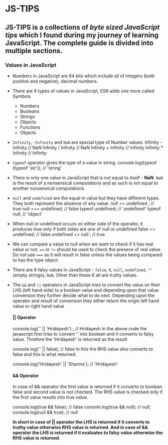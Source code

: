 # JS-TIPS

## **JS-TIPS** is a collections of *byte sized JavaScript tips* which I found during my journey of learning JavaScript. The complete guide is divided into multiple sections.

### Values in JavaScript

- Numbers in JavaScript are 64 bits which include all of integers (both positive and negative), decimal numbers.

- There are 6 types of values in JavaScript, ES6 adds one more called Symbols
    * Numbers
    * Booleans
    * Strings
    * Objects
    * Functions
    * Objects

- `Infinity`, -`Infinity` and `NaN` are special type of Number values.
    Infinity - Infinity // NaN
    Infinity / Infinity // NaN
    Infinity + Infinity // Infinity
    Infinity * Infinity // Infinity

- `typeof` operator gives the type of a value in string.
    console.log(typeof (typeof 'str')); // 'string'

- There is only one value in JavaScript that is not equal to itself - **NaN**. `NaN` is the result of a nonsensical computations and as such is not equal to another nonsensical computations.

- `null` and `undefined` are the equal in value but they have different types. They both represent the absence of any value.
    null == undefined ; // true
    null === undefined; // false
    typeof undefined; // 'undefined'
    typeof null; // 'object'

- When null or undefined occurs on either side of the operator, it produces true only if both sides are one of null or undefined
    false == undefined; // false
    undefined == null ; // true

- We can compare a value to null when we want to check if it has real value or not. `==` or `!=` should be used to check the presece of real value. Do not use `===` as it will result in false unless the values being compared to has the type *object*.

- There are 6 falsy values in JavaScript - `false`, `0`, `null`, `undefined`, `""` (empty strings), `NaN`. Other than these 6 all are truthy values.

- The `&&` and `||` operators in JavaScript tries to convert the value on their LHS (left hand side) to a boolean value and depending upon that value conversion they further decide what to do next. Depending upon the operator and result of conversion they either return the origin left hand value or right hand value

    #### || Operator
    console.log('' || 'Hridayesh') ; // Hridayesh
    In the above code the javascript first tries to convert '' into boolean and it converts to falsy value. Threfore the 'Hridayesh' is returned as the result

    console.log('' || false); // false
    In this the RHS value also converts to false and this is what returned.

    console.log('Hridayesh' || 'Sharma'); // 'Hridayesh'
    #### && Operator
    In case of && operator the first value is returned if it converts to boolean false and second value is not checked. The RHS value is checked only if the first value results into true value.

    console.log(true && false); // false
    console.log(true && null); // null;
    console.log(null && true); // null
    
     **In short in case of || operator the LHS is returned if it converts to truthy value otherwise RHS value is returned. And in case of && operator the LHS is returned if it evaluates to falsy value otherwise the RHS value is returned.**



